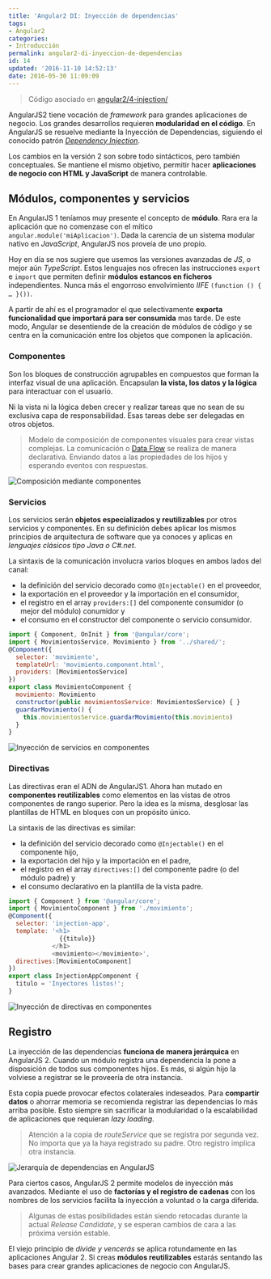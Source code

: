 ```yaml
---
title: 'Angular2 DI: Inyección de dependencias'
tags:  
- Angular2
categories:
- Introducción 
permalink: angular2-di-inyeccion-de-dependencias
id: 14
updated: '2016-11-10 14:52:13'
date: 2016-05-30 11:09:09
---
```


>Código asociado en [angular2/4-injection/](https://github.com/AcademiaBinaria/angular2/tree/master/4-injection)

AngularJS2 tiene vocación de *framework* para grandes aplicaciones de negocio. Los grandes desarrollos requieren **modularidad en el código**. En AngularJS se resuelve mediante la Inyección de Dependencias, siguiendo el conocido patrón *[Dependency Injection](https://es.wikipedia.org/wiki/Inyecci%C3%B3n_de_dependencias)*. 

Los cambios en la versión 2 son sobre todo sintácticos, pero también conceptuales. Se mantiene el mismo objetivo, permitir hacer **aplicaciones de negocio con HTML y JavaScript** de manera controlable.

## Módulos, componentes y servicios
En AngularJS 1 teníamos muy presente el concepto de **módulo**. Rara era la aplicación que no comenzase con el mítico `angular.module('miAplicacion')`. Dada la carencia de un sistema modular nativo en *JavaScript*, AngularJS nos proveía de uno propio. 

Hoy en día se nos sugiere que usemos las versiones avanzadas de *JS*, o mejor aún *TypeScript*. Estos lenguajes nos ofrecen las instrucciones `export` e `import` que permiten definir **módulos estancos en ficheros** independientes. Nunca más el engorroso envolvimiento *IIFE* `(function () { … }())`.

A partir de ahí es el programador el que selectivamente **exporta funcionalidad que importará para ser consumida** mas tarde. De este modo, Angular se desentiende de la creación de módulos de código y se centra en la comunicación entre los objetos que componen la aplicación.


### Componentes
Son los bloques de construcción agrupables en compuestos que forman la interfaz visual de una aplicación. Encapsulan **la vista, los datos y la lógica** para interactuar con el usuario. 

Ni la vista ni la lógica deben crecer y realizar tareas que no sean de su exclusiva capa de responsabilidad. Esas tareas debe ser delegadas en otros objetos. 

> Modelo de composición de componentes visuales para crear vistas complejas. La comunicación o [Data Flow](../databinding-el-flujo-de-datos-de-angular2/) se realiza de manera declarativa. Enviando datos a las propiedades de los hijos y esperando eventos con respuestas.

![Composición mediante componentes](/images/ng2-Component-DataFlow.jpg)

### Servicios
Los servicios serán **objetos especializados y reutilizables** por otros servicios y componentes. En su definición debes aplicar los mismos principios de arquitectura de software que ya conoces y aplicas en *lenguajes clásicos tipo Java o C#.net*.

La sintaxis de la comunicación involucra varios bloques en ambos lados del canal: 

- la definición del servicio decorado como `@Injectable()` en el proveedor, 
- la exportación en el proveedor y la importación en el consumidor, 
- el registro en el array `providers:[]` del componente consumidor (o mejor del módulo) conumidor y 
- el consumo en el constructor del componente o servicio consumidor.

```javascript
import { Component, OnInit } from '@angular/core';
import { MovimientosService, Movimiento } from '../shared/';
@Component({
  selector: 'movimiento',
  templateUrl: 'movimiento.component.html',
  providers: [MovimientosService] 
})
export class MovimientoComponent {
  movimiento: Movimiento
  constructor(public movimientosService: MovimientosService) { }
  guardarMovimiento() {
    this.movimientosService.guardarMovimiento(this.movimiento)
  }
}
```

![Inyección de servicios en componentes ](/images/ng2-DI-component-service.jpg)

### Directivas
Las directivas eran el ADN de AngularJS1. Ahora han mutado en **componentes reutilizables** como elementos en las vistas de otros componentes de rango superior. Pero la idea es la misma, desglosar las plantillas de HTML en bloques con un propósito único. 

La sintaxis de las directivas es similar: 

- la definición del servicio decorado como `@Injectable()` en el componente hijo, 
- la exportación del hijo y la importación en el padre, 
- el registro en el array `directives:[]` del componente padre (o del módulo padre) y 
- el consumo declarativo en la plantilla de la vista padre.

```javascript
import { Component } from '@angular/core';
import { MovimientoComponent } from './movimiento';
@Component({
  selector: 'injection-app',
  template: '<h1>
              {{titulo}}
            </h1>
            <movimiento></movimiento>',
  directives:[MovimientoComponent]
})
export class InjectionAppComponent {
  titulo = 'Inyectores listos!';
}
```
![Inyección de directivas en componentes](/images/ng2-DI-component-directive.jpg)

## Registro

La inyección de las dependencias **funciona de manera jerárquica** en AngularJS 2. Cuando un módulo registra una dependencia la pone a disposición de todos sus componentes hijos. Es más, si algún hijo la volviese a registrar se le proveería de otra instancia. 

Esta copia puede provocar efectos colaterales indeseados. Para **compartir datos** o ahorrar memoria se recomienda registrar las dependencias lo más arriba posible. Esto siempre sin sacrificar la modularidad o la escalabilidad de aplicaciones que requieran *lazy loading*.

> Atención a la copia de *routeService* que se registra por segunda vez. No importa que ya la haya registrado su padre. Otro registro implica otra instancia.

![Jerarquía de dependencias en AngularJS](/images/ng2-Arbol-de-dependencias.jpg)

Para ciertos casos, AngularJS 2 permite modelos de inyección más avanzados. Mediante el uso de **factorías y el registro de cadenas** con los nombres de los servicios facilita la inyección a voluntad o la carga diferida.

>Algunas de estas posibilidades están siendo retocadas durante la actual *Release Candidate*, y se esperan cambios de cara a las próxima versión estable.

El viejo principio de *divide y vencerás* se aplica rotundamente en las aplicaciones Angular 2. Si creas **módulos reutilizables** estarás sentando las bases para crear grandes aplicaciones de negocio con AngularJS.
